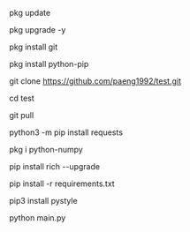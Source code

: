 pkg update

pkg upgrade -y

pkg install git

pkg install python-pip

git clone https://github.com/paeng1992/test.git

cd test

git pull

python3 -m pip install requests

pkg i python-numpy

pip install rich --upgrade

pip install -r requirements.txt

pip3 install pystyle

python main.py
